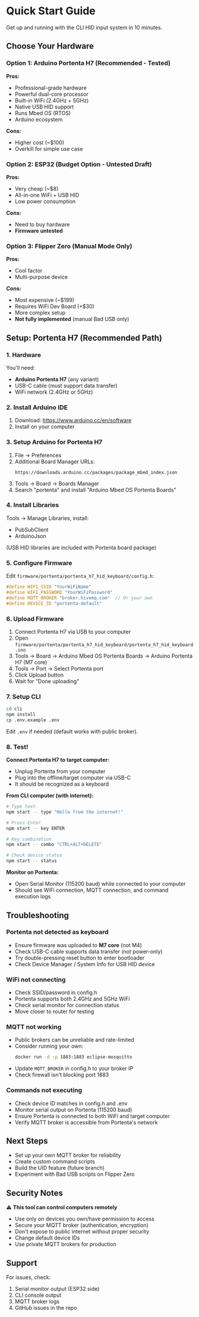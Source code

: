 # Quick Start Guide

Get up and running with the CLI HID input system in 10 minutes.

## Choose Your Hardware

### Option 1: Arduino Portenta H7 (Recommended - Tested)

**Pros:**
- Professional-grade hardware
- Powerful dual-core processor
- Built-in WiFi (2.4GHz + 5GHz)
- Native USB HID support
- Runs Mbed OS (RTOS)
- Arduino ecosystem

**Cons:**
- Higher cost (~$100)
- Overkill for simple use case

### Option 2: ESP32 (Budget Option - Untested Draft)

**Pros:**
- Very cheap (~$8)
- All-in-one WiFi + USB HID
- Low power consumption

**Cons:**
- Need to buy hardware
- **Firmware untested**

### Option 3: Flipper Zero (Manual Mode Only)

**Pros:**
- Cool factor
- Multi-purpose device

**Cons:**
- Most expensive (~$199)
- Requires WiFi Dev Board (+$30)
- More complex setup
- **Not fully implemented** (manual Bad USB only)

## Setup: Portenta H7 (Recommended Path)

### 1. Hardware

You'll need:
- **Arduino Portenta H7** (any variant)
- USB-C cable (must support data transfer)
- WiFi network (2.4GHz or 5GHz)

### 2. Install Arduino IDE

1. Download: https://www.arduino.cc/en/software
2. Install on your computer

### 3. Setup Arduino for Portenta H7

1. File → Preferences
2. Additional Board Manager URLs:
   ```
   https://downloads.arduino.cc/packages/package_mbed_index.json
   ```
3. Tools → Board → Boards Manager
4. Search "portenta" and install "Arduino Mbed OS Portenta Boards"

### 4. Install Libraries

Tools → Manage Libraries, install:
- PubSubClient
- ArduinoJson

(USB HID libraries are included with Portenta board package)

### 5. Configure Firmware

Edit `firmware/portenta/portenta_h7_hid_keyboard/config.h`:

```cpp
#define WIFI_SSID "YourWiFiName"
#define WIFI_PASSWORD "YourWiFiPassword"
#define MQTT_BROKER "broker.hivemq.com"  // Or your own
#define DEVICE_ID "portenta-default"
```

### 6. Upload Firmware

1. Connect Portenta H7 via USB to your computer
2. Open `firmware/portenta/portenta_h7_hid_keyboard/portenta_h7_hid_keyboard.ino`
3. Tools → Board → Arduino Mbed OS Portenta Boards → Arduino Portenta H7 (M7 core)
4. Tools → Port → Select Portenta port
5. Click Upload button
6. Wait for "Done uploading"

### 7. Setup CLI

```bash
cd cli
npm install
cp .env.example .env
```

Edit `.env` if needed (default works with public broker).

### 8. Test!

**Connect Portenta H7 to target computer:**
- Unplug Portenta from your computer
- Plug into the offline/target computer via USB-C
- It should be recognized as a keyboard

**From CLI computer (with internet):**

```bash
# Type text
npm start -- type "Hello from the internet!"

# Press Enter
npm start -- key ENTER

# Key combination
npm start -- combo "CTRL+ALT+DELETE"

# Check device status
npm start -- status
```

**Monitor on Portenta:**
- Open Serial Monitor (115200 baud) while connected to your computer
- Should see WiFi connection, MQTT connection, and command execution logs

## Troubleshooting

### Portenta not detected as keyboard

- Ensure firmware was uploaded to **M7 core** (not M4)
- Check USB-C cable supports data transfer (not power-only)
- Try double-pressing reset button to enter bootloader
- Check Device Manager / System Info for USB HID device

### WiFi not connecting

- Check SSID/password in config.h
- Portenta supports both 2.4GHz and 5GHz WiFi
- Check serial monitor for connection status
- Move closer to router for testing

### MQTT not working

- Public brokers can be unreliable and rate-limited
- Consider running your own:
  ```bash
  docker run -d -p 1883:1883 eclipse-mosquitto
  ```
- Update `MQTT_BROKER` in config.h to your broker IP
- Check firewall isn't blocking port 1883

### Commands not executing

- Check device ID matches in config.h and .env
- Monitor serial output on Portenta (115200 baud)
- Ensure Portenta is connected to both WiFi and target computer
- Verify MQTT broker is accessible from Portenta's network

## Next Steps

- Set up your own MQTT broker for reliability
- Create custom command scripts
- Build the UID feature (future branch)
- Experiment with Bad USB scripts on Flipper Zero

## Security Notes

⚠️ **This tool can control computers remotely**

- Use only on devices you own/have permission to access
- Secure your MQTT broker (authentication, encryption)
- Don't expose to public internet without proper security
- Change default device IDs
- Use private MQTT brokers for production

## Support

For issues, check:
1. Serial monitor output (ESP32 side)
2. CLI console output
3. MQTT broker logs
4. GitHub issues in the repo
